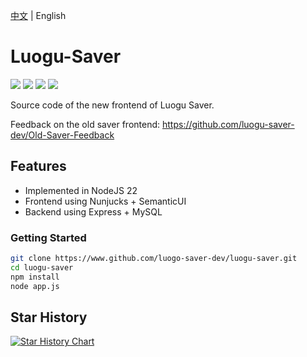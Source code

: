 [中文](README.md) | English

# Luogu-Saver

![](https://img.shields.io/badge/node-v22.18.0-brightgreen)
![](https://img.shields.io/github/last-commit/luogu-saver-dev/luogu-saver)
![](https://www.codefactor.io/repository/github/luogu-saver-dev/luogu-saver/badge)
![](https://img.shields.io/github/license/luogu-saver-dev/luogu-saver)

Source code of the new frontend of Luogu Saver.

Feedback on the old saver frontend: <https://github.com/luogu-saver-dev/Old-Saver-Feedback>

## Features

- Implemented in NodeJS 22
- Frontend using Nunjucks + SemanticUI
- Backend using Express + MySQL

### Getting Started

```bash
git clone https://www.github.com/luogo-saver-dev/luogu-saver.git
cd luogu-saver
npm install
node app.js
```
## Star History

[![Star History Chart](https://api.star-history.com/svg?repos=luogu-saver-dev/luogu-saver&type=Date)](https://www.star-history.com/#luogu-saver-dev/luogu-saver&Date)
